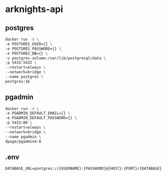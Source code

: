 # arknights-api

## postgres

```bash
docker run -d \
-e POSTGRES_USER={} \
-e POSTGRES_PASSWORD={} \
-e POSTGRES_DB={} \
-v postgres-volume:/var/lib/postgresql/data \
-p 5432:5432 \
--restart=always \
--network=bridge \
--name postgres \
postgres:16
```

## pgadmin

```bash
docker run -d \
-e PGADMIN_DEFAULT_EMAIL={} \
-e PGADMIN_DEFAULT_PASSWORD={} \
-p 5433:80 \
--restart=always \
--network=bridge \
--name pgadmin \
dpage/pgadmin4:8
```

## .env

```env
DATABASE_URL=postgres://{USERNAME}:{PASSWORD}@{HOST}:{PORT}/{DATABASE}
```
